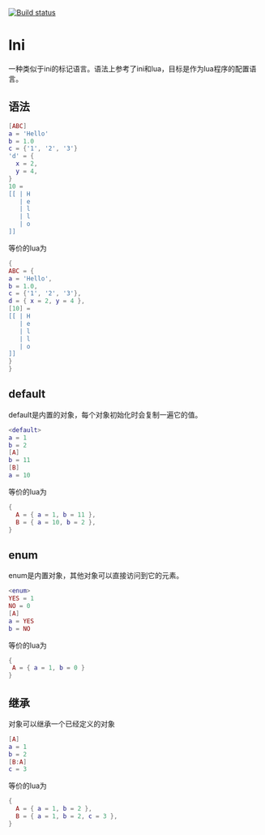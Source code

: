 [![Build status](https://ci.appveyor.com/api/projects/status/jf07wn469ghns1ie?svg=true)](https://ci.appveyor.com/project/actboy168/lni)

# lni

一种类似于ini的标记语言。语法上参考了ini和lua，目标是作为lua程序的配置语言。

## 语法

```lua
[ABC]
a = 'Hello'
b = 1.0
c = {'1', '2', '3'}
'd' = {
  x = 2,
  y = 4,
}
10 =
[[ | H
   | e
   | l
   | l
   | o
]]
```

等价的lua为

```lua
{
ABC = {
a = 'Hello',
b = 1.0,
c = {'1', '2', '3'},
d = { x = 2, y = 4 },
[10] =
[[ | H
   | e
   | l
   | l
   | o
]]
}
}
```

## default

default是内置的对象，每个对象初始化时会复制一遍它的值。

```lua
<default>
a = 1
b = 2
[A]
b = 11
[B]
a = 10
```

等价的lua为

```lua
{
  A = { a = 1, b = 11 },
  B = { a = 10, b = 2 },
}
```

## enum

enum是内置对象，其他对象可以直接访问到它的元素。

```lua
<enum>
YES = 1
NO = 0
[A]
a = YES
b = NO
```

等价的lua为

```lua
{
 A = { a = 1, b = 0 }
}
```

## 继承

对象可以继承一个已经定义的对象

```lua
[A]
a = 1
b = 2
[B:A]
c = 3
```

等价的lua为

```lua
{
  A = { a = 1, b = 2 },
  B = { a = 1, b = 2, c = 3 },
}
```
